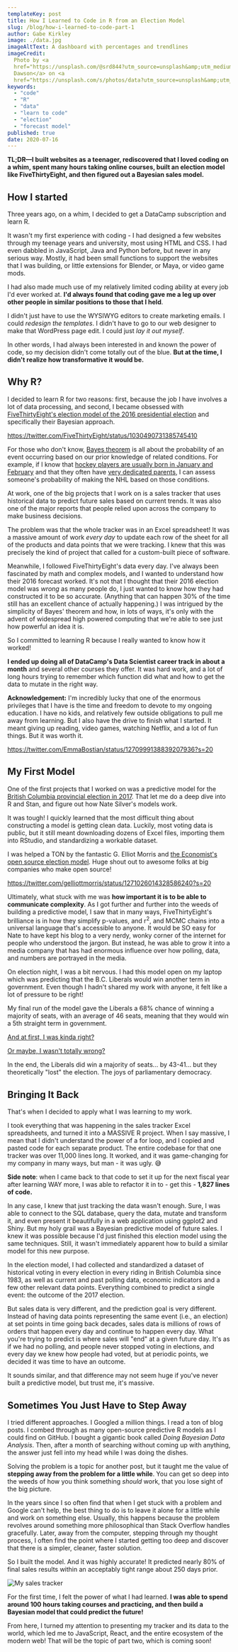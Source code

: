 ```yaml
---
templateKey: post
title: How I Learned to Code in R from an Election Model
slug: /blog/how-i-learned-to-code-part-1
author: Gabe Kirkley
image: ./data.jpg
imageAltText: A dashboard with percentages and trendlines
imageCredit:
  Photo by <a
  href="https://unsplash.com/@srd844?utm_source=unsplash&amp;utm_medium=referral&amp;utm_content=creditCopyText">Stephen
  Dawson</a> on <a
  href="https://unsplash.com/s/photos/data?utm_source=unsplash&amp;utm_medium=referral&amp;utm_content=creditCopyText">Unsplash</a>
keywords:
  - "code"
  - "R"
  - "data"
  - "learn to code"
  - "election"
  - "forecast model"
published: true
date: 2020-07-16
---
```


**TL;DR—I built websites as a teenager, rediscovered that I loved coding on a
whim, spent many hours taking online courses, built an election model like
FiveThirtyEight, and then figured out a Bayesian sales model.**

## How I started

Three years ago, on a whim, I decided to get a DataCamp subscription and learn
R.

It wasn't my first experience with coding - I had designed a few websites
through my teenage years and university, most using HTML and CSS. I had even
dabbled in JavaScript, Java and Python before, but never in any serious way.
Mostly, it had been small functions to support the websites that I was building,
or little extensions for Blender, or Maya, or video game mods.

I had also made much use of my relatively limited coding ability at every job
I'd ever worked at. **I'd always found that coding gave me a leg up over other
people in similar positions to those that I held**.

I didn't just have to use the WYSIWYG editors to create marketing emails. I
could _redesign the templates_. I didn't have to go to our web designer to make
that WordPress page edit. I could just _lay it out myself_.

In other words, I had always been interested in and known the power of code, so
my decision didn't come totally out of the blue. **But at the time, I didn't
realize how transformative it would be.**

## Why R?

I decided to learn R for two reasons: first, because the job I have involves a
lot of data processing, and second, I became obsessed with
[FiveThirtyEight's election model of the 2016 presidential election](https://projects.fivethirtyeight.com/2016-election-forecast/)
and specifically their Bayesian approach.

https://twitter.com/FiveThirtyEight/status/1030490731385745410

For those who don't know,
[Bayes theorem](https://en.wikipedia.org/wiki/Bayes%27_theorem) is all about the
probability of an event occurring based on our prior knowledge of related
conditions. For example, if I know that
[hockey players are usually born in January and February](https://www.nhl.com/mapleleafs/news/the-importance-of-a-players-birthday/c-536337)
and that they often have
[very dedicated parents](https://nationalpost.com/news/canada/canadian-roulette-why-some-parents-devote-everything-for-the-infinitesimal-chance-of-getting-their-kid-into-the-nhl),
I can assess someone's probability of making the NHL based on those conditions.

At work, one of the big projects that I work on is a sales tracker that uses
historical data to predict future sales based on current trends. It was also one
of the major reports that people relied upon across the company to make business
decisions.

The problem was that the whole tracker was in an Excel spreadsheet! It was a
massive amount of work _every day_ to update each row of the sheet for all of
the products and data points that we were tracking. I knew that this was
precisely the kind of project that called for a custom-built piece of software.

Meanwhile, I followed FiveThirtyEight's data every day. I've always been
fascinated by math and complex models, and I wanted to understand how their 2016
forecast worked. It's not that I thought that their 2016 election model was
_wrong_ as many people do, I just wanted to know how they had constructed it to
be so accurate. (Anything that can happen 30% of the time still has an excellent
chance of actually happening.) I was intrigued by the simplicity of Bayes'
theorem and how, in lots of ways, it's only with the advent of widespread high
powered computing that we're able to see just how powerful an idea it is.

So I committed to learning R because I really wanted to know how it worked!

**I ended up doing all of DataCamp's Data Scientist career track in about a
month** and several other courses they offer. It was hard work, and a lot of
long hours trying to remember which function did what and how to get the data to
mutate in the right way.

**Acknowledgement:** I'm incredibly lucky that one of the enormous privileges
that I have is the time and freedom to devote to my ongoing education. I have no
kids, and relatively few outside obligations to pull me away from learning. But
I also have the drive to finish what I started. It meant giving up reading,
video games, watching Netflix, and a lot of fun things. But it was worth it.

https://twitter.com/EmmaBostian/status/1270999138839207936?s=20

## My First Model

One of the first projects that I worked on was a predictive model for the
[British Columbia provincial election in 2017](https://en.wikipedia.org/wiki/2017_British_Columbia_general_election).
That let me do a deep dive into R and Stan, and figure out how Nate Silver's
models work.

It was tough! I quickly learned that the most difficult thing about constructing
a model is getting clean data. Luckily, most voting data is public, but it still
meant downloading dozens of Excel files, importing them into RStudio, and
standardizing a workable dataset.

I was helped a TON by the fantastic G. Elliot Morris and
[the Economist's open source election model](https://github.com/TheEconomist/us-potus-model).
Huge shout out to awesome folks at big companies who make open source!

https://twitter.com/gelliottmorris/status/1271026014328586240?s=20

Ultimately, what stuck with me was **how important it is to be able to
communicate complexity**. As I got further and further into the weeds of
building a predictive model, I saw that in many ways, FiveThirtyEight's
brilliance is in how they simplify p-values, and r<sup>2</sup>, and MCMC chains
into a universal language that's accessible to anyone. It would be SO easy for
Nate to have kept his blog to a very nerdy, wonky corner of the internet for
people who understood the jargon. But instead, he was able to grow it into a
media company that has had enormous influence over how polling, data, and
numbers are portrayed in the media.

On election night, I was a bit nervous. I had this model open on my laptop which
was predicting that the B.C. Liberals would win another term in government. Even
though I hadn't shared my work with anyone, it felt like a lot of pressure to be
right!

My final run of the model gave the Liberals a 68% chance of winning a majority
of seats, with an average of 46 seats, meaning that they would win a 5th
straight term in government.

[And at first, I was kinda right?](https://www.cbc.ca/news/canada/british-columbia/bc-election-2017-results-1.4107582)

[Or maybe, I wasn't totally wrong?](https://www.cbc.ca/news/canada/british-columbia/horgan-government-guichon-2017-1.4185204)

In the end, the Liberals did win a majority of seats... by 43-41... but they
theoretically "lost" the election. The joys of parliamentary democracy.

## Bringing It Back

That's when I decided to apply what I was learning to my work.

I took everything that was happening in the sales tracker Excel spreadsheets,
and turned it into a MASSIVE R project. When I say massive, I mean that I didn't
understand the power of a for loop, and I copied and pasted code for each
separate product. The entire codebase for that one tracker was over 11,000 lines
long. It worked, and it was game-changing for my company in many ways, but man -
it was ugly. 😅

**Side note**: when I came back to that code to set it up for the next fiscal
year after learning WAY more, I was able to refactor it in to - get this -
**1,827 lines of code.**

In any case, I knew that just tracking the data wasn't enough. Sure, I was able
to connect to the SQL database, query the data, mutate and transform it, and
even present it beautifully in a web application using ggplot2 and Shiny. But my
holy grail was a Bayesian predictive model of future sales. I knew it was
possible because I'd just finished this election model using the same
techniques. Still, it wasn't immediately apparent how to build a similar model
for this new purpose.

In the election model, I had collected and standardized a dataset of historical
voting in every election in every riding in British Columbia since 1983, as well
as current and past polling data, economic indicators and a few other relevant
data points. Everything combined to predict a single event: the outcome of the
2017 election.

But sales data is very different, and the prediction goal is very different.
Instead of having data points representing the same event (i.e., an election) at
set points in time going back decades, sales data is millions of rows of orders
that happen every day and continue to happen every day. What you're trying to
predict is where sales will "end" at a given future day. It's as if we had no
polling, and people never stopped voting in elections, and every day we knew how
people had voted, but at periodic points, we decided it was time to have an
outcome.

It sounds similar, and that difference may not seem huge if you've never built a
predictive model, but trust me, it's massive.

## Sometimes You Just Have to Step Away

I tried different approaches. I Googled a million things. I read a ton of blog
posts. I combed through as many open-source predictive R models as I could find
on GitHub. I bought a gigantic book called _Doing Bayesian Data Analysis_. Then,
after a month of searching without coming up with anything, the answer just fell
into my head while I was doing the dishes.

Solving the problem is a topic for another post, but it taught me the value of
**stepping away from the problem for a little while**. You can get so deep into
the weeds of how you think something _should_ work, that you lose sight of the
big picture.

In the years since I so often find that when I get stuck with a problem and
Google can't help, the best thing to do is to leave it alone for a little while
and work on something else. Usually, this happens because the problem revolves
around something more philosophical than Stack Overflow handles gracefully.
Later, away from the computer, stepping through my thought process, I often find
the point where I started getting too deep and discover that there is a simpler,
cleaner, faster solution.

So I built the model. And it was highly accurate! It predicted nearly 80% of
final sales results within an acceptably tight range about 250 days prior.

![My sales tracker](./revenueforecast.png)

For the first time, I felt the power of what I had learned. **I was able to
spend around 100 hours taking courses and practicing, and then build a Bayesian
model that could predict the future!**

From here, I turned my attention to presenting my tracker and its data to the
world, which led me to JavaScript, React, and the entire ecosystem of the modern
web! That will be the topic of part two, which is coming soon!
